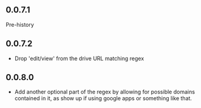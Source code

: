 

## 0.0.7.1

Pre-history

## 0.0.7.2

* Drop 'edit/view' from the drive URL matching regex

## 0.0.8.0

* Add another optional part of the regex by allowing for possible domains contained 
  in it, as show up if using google apps or something like that.
